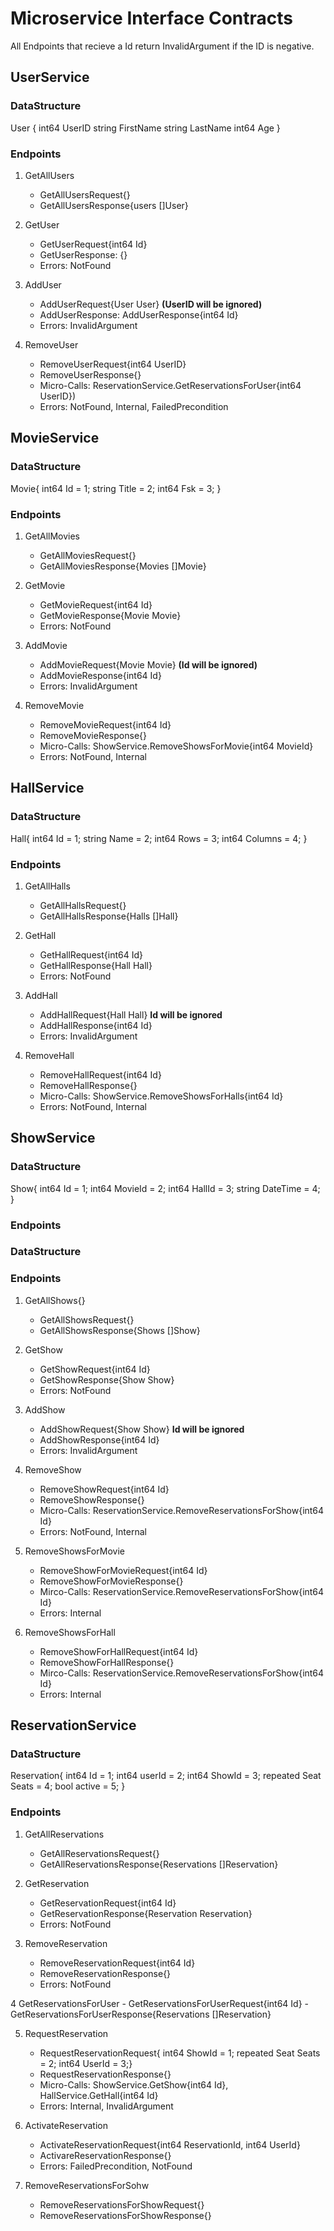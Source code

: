 # Microservice Interface Contracts

All Endpoints that recieve a Id return InvalidArgument if the ID is negative.

## UserService

### DataStructure

User {
	int64 UserID
	string FirstName
	string LastName
	int64 Age
}
	
### Endpoints

1. GetAllUsers
	- GetAllUsersRequest{}
	- GetAllUsersResponse{users []User}

2. GetUser
	- GetUserRequest{int64 Id}
	- GetUserResponse: {}
	- Errors: NotFound

3. AddUser
	- AddUserRequest{User User} **(UserID will be ignored)**
	- AddUserResponse: AddUserResponse{int64 Id}
	- Errors: InvalidArgument
	
4. RemoveUser
	- RemoveUserRequest{int64 UserID}
	- RemoveUserResponse{}
	- Micro-Calls: ReservationService.GetReservationsForUser{int64 UserID})	
	- Errors: NotFound, Internal, FailedPrecondition


## MovieService

### DataStructure

Movie{
	int64 Id = 1;
	string Title = 2;
	int64 Fsk = 3;
}

### Endpoints

1. GetAllMovies
	- GetAllMoviesRequest{}
	- GetAllMoviesResponse{Movies []Movie}
	
2. GetMovie
	- GetMovieRequest{int64 Id}
	- GetMovieResponse{Movie Movie}
	- Errors: NotFound
	
3. AddMovie
	- AddMovieRequest{Movie Movie} **(Id will be ignored)**
	- AddMovieResponse{int64 Id}
	- Errors: InvalidArgument
	
4. RemoveMovie
	- RemoveMovieRequest{int64 Id}
	- RemoveMovieResponse{}
	- Micro-Calls: ShowService.RemoveShowsForMovie{int64 MovieId}
	- Errors: NotFound, Internal


## HallService

### DataStructure

Hall{
	int64 Id = 1;
	string Name = 2;
	int64 Rows = 3;
	int64 Columns = 4;
}

### Endpoints

1. GetAllHalls
	- GetAllHallsRequest{}
	- GetAllHallsResponse{Halls []Hall}

2. GetHall
	- GetHallRequest{int64 Id}
	- GetHallResponse{Hall Hall}
	- Errors: NotFound

3. AddHall
	- AddHallRequest{Hall Hall} **Id will be ignored**
	- AddHallResponse{int64 Id}
	- Errors: InvalidArgument
	
4. RemoveHall
	- RemoveHallRequest{int64 Id}
	- RemoveHallResponse{}
	- Micro-Calls: ShowService.RemoveShowsForHalls{int64 Id}
	- Errors: NotFound, Internal

## ShowService

### DataStructure

Show{
	int64 Id = 1;
	int64 MovieId = 2;
	int64 HallId = 3;
	string DateTime = 4;
}

### Endpoints



### DataStructure

### Endpoints

1. GetAllShows{}
	- GetAllShowsRequest{}
	- GetAllShowsResponse{Shows []Show}
	
2. GetShow
	- GetShowRequest{int64 Id}
	- GetShowResponse{Show Show}
	- Errors: NotFound

3. AddShow
	- AddShowRequest{Show Show} **Id will be ignored**
	- AddShowResponse{int64 Id}
	- Errors: InvalidArgument
	
4. RemoveShow
	- RemoveShowRequest{int64 Id}
	- RemoveShowResponse{}
	- Micro-Calls: ReservationService.RemoveReservationsForShow{int64 Id}
	- Errors: NotFound, Internal
	
5. RemoveShowsForMovie
	- RemoveShowForMovieRequest{int64 Id}
	- RemoveShowForMovieResponse{}
	- Mirco-Calls: ReservationService.RemoveReservationsForShow{int64 Id}
	- Errors: Internal

6. RemoveShowsForHall
	- RemoveShowForHallRequest{int64 Id}
	- RemoveShowForHallResponse{}
	- Mirco-Calls: ReservationService.RemoveReservationsForShow{int64 Id}
	- Errors: Internal
	
	
## ReservationService

### DataStructure

Reservation{
	int64 Id = 1;
	int64 userId = 2;
	int64 ShowId = 3;
	repeated Seat Seats = 4;
	bool active = 5;
}

### Endpoints

1. GetAllReservations
	- GetAllReservationsRequest{}
	- GetAllReservationsResponse{Reservations []Reservation}
	
2. GetReservation
	- GetReservationRequest{int64 Id}
	- GetReservationResponse{Reservation Reservation}
	- Errors: NotFound

3. RemoveReservation
	- RemoveReservationRequest{int64 Id}
	- RemoveReservationResponse{}
	- Errors: NotFound
	
4 GetReservationsForUser
	- GetReservationsForUserRequest{int64 Id}
	- GetReservationsForUserResponse{Reservations []Reservation}
	
5. RequestReservation
	- RequestReservationRequest{	int64 ShowId = 1;
    					repeated Seat Seats = 2;
					int64 UserId = 3;}
	- RequestReservationResponse{}
	- Micro-Calls: ShowService.GetShow{int64 Id}, HallService.GetHall{int64 Id}
	- Errors: Internal, InvalidArgument
	
6. ActivateReservation
	- ActivateReservationRequest{int64 ReservationId, int64 UserId}
	- ActivareReservationResponse{}
	- Errors: FailedPrecondition, NotFound

7. RemoveReservationsForSohw
	- RemoveReservationsForShowRequest{}
	- RemoveReservationsForShowResponse{}
